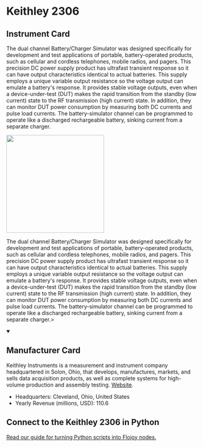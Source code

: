 
# Keithley 2306

## Instrument Card

<div className="flex">

<div>

The dual channel Battery/Charger Simulator was designed specifically for development and test applications of portable, battery-operated products, such as cellular and cordless telephones, mobile radios, and pagers. This precision DC power supply product has ultrafast transient response so it can have output characteristics identical to actual batteries. This supply employs a unique variable output resistance so the voltage output can emulate a battery's response. It provides stable voltage outputs, even when a device-under-test (DUT) makes the rapid transition from the standby (low current) state to the RF transmission (high current) state. In addition, they can monitor DUT power consumption by measuring both DC currents and pulse load currents. The battery-simulator channel can be programmed to operate like a discharged rechargeable battery, sinking current from a separate charger.

</div>

<img width="256" src="https://v5.airtableusercontent.com/v1/19/19/1691539200000/d-d6nErYnscLacxn6KSprQ/lhbmjHhru7d2u_FYUbt5b4Ojx83E-DguEPWNJaDf0iUm-tIoo-umQdw8tOORhV6mrQgPRWUMJCZ-nM6OEkI4vyPTxVfNdrJme_2ZF-UhCE8/K0kKqQASK9_eGUxD4Zw5EcUDlMuOOQZNKhJhmazbqNw"/>

</div>

The dual channel Battery/Charger Simulator was designed specifically for development and test applications of portable, battery-operated products, such as cellular and cordless telephones, mobile radios, and pagers. This precision DC power supply product has ultrafast transient response so it can have output characteristics identical to actual batteries. This supply employs a unique variable output resistance so the voltage output can emulate a battery's response. It provides stable voltage outputs, even when a device-under-test (DUT) makes the rapid transition from the standby (low current) state to the RF transmission (high current) state. In addition, they can monitor DUT power consumption by measuring both DC currents and pulse load currents. The battery-simulator channel can be programmed to operate like a discharged rechargeable battery, sinking current from a separate charger.>

<details open>
<summary><h2>Manufacturer Card</h2></summary>

Keithley Instruments is a measurement and instrument company headquartered in Solon, Ohio, that develops, manufactures, markets, and sells data acquisition products, as well as complete systems for high-volume production and assembly testing. <a href="https://www.tek.com/en">Website</a>.

<ul>
  <li>Headquarters: Cleveland, Ohio, United States</li>
  <li>Yearly Revenue (millions, USD): 110.6</li>
</ul>
</details>

## Connect to the Keithley 2306 in Python

[Read our guide for turning Python scripts into Flojoy nodes.](https://docs.flojoy.ai/custom-nodes/creating-custom-node/)


